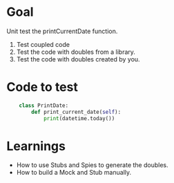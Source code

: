 # Goal

Unit test the printCurrentDate function.

1. Test coupled code
2. Test the code with doubles from a library.
3. Test the code with doubles created by you.

# Code to test
```python
    class PrintDate:
        def print_current_date(self):
            print(datetime.today())
```

# Learnings

- How to use Stubs and Spies to generate the doubles.
- How to build a Mock and Stub manually.
